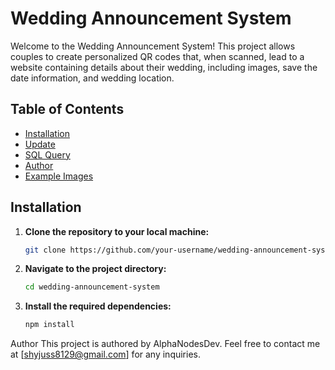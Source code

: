 # Wedding Announcement System

Welcome to the Wedding Announcement System! This project allows couples to create personalized QR codes that, when scanned, lead to a website containing details about their wedding, including images, save the date information, and wedding location.

## Table of Contents
- [Installation](#installation)
- [Update](#update)
- [SQL Query](#sql-query)
- [Author](#author)
- [Example Images](#example-images)

## Installation

1. **Clone the repository to your local machine:**
   ```bash
   git clone https://github.com/your-username/wedding-announcement-system.git

2. **Navigate to the project directory:**
   ```bash
   cd wedding-announcement-system

3. **Install the required dependencies:**
    ```bash
   npm install
   
Author
This project is authored by AlphaNodesDev. Feel free to contact me at [shyjuss8129@gmail.com] for any inquiries.

